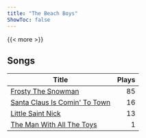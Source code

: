 ```yaml
---
title: "The Beach Boys"
ShowToc: false
---
```


{{< more >}}

## Songs
Title | Plays 
----- | -----: 
[Frosty The Snowman](/songs/frosty-the-snowman) | 85
[Santa Claus Is Comin' To Town](/songs/santa-claus-is-comin-to-town) | 16
[Little Saint Nick](/songs/little-saint-nick) | 13
[The Man With All The Toys](/songs/the-man-with-all-the-toys) | 1

